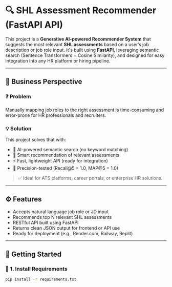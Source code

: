 # 🔍 SHL Assessment Recommender (FastAPI API)

This project is a **Generative AI-powered Recommender System** that suggests the most relevant **SHL assessments** based on a user’s job description or job role input. It's built using **FastAPI**, leveraging semantic search (Sentence Transformers + Cosine Similarity), and designed for easy integration into any HR platform or hiring pipeline.

---

## 🎯 Business Perspective

### ❓ Problem
Manually mapping job roles to the right assessment is time-consuming and error-prone for HR professionals and recruiters.

### 💡 Solution
This project solves that with:
- 🧠 AI-powered semantic search (no keyword matching)
- 🔎 Smart recommendation of relevant assessments
- ⚡ Fast, lightweight API (ready for integration)
- 🎯 Precision-tested (Recall@5 = 1.0, MAP@5 = 1.0)

> ✅ Ideal for ATS platforms, career portals, or enterprise HR solutions.

---

## ⚙️ Features

- Accepts natural language job role or JD input
- Recommends top N relevant SHL assessments
- RESTful API built using FastAPI
- Returns clean JSON output for frontend or API use
- Ready for deployment (e.g., Render.com, Railway, Replit)

---

## 🚀 Getting Started

### 🔧 1. Install Requirements

```bash
pip install -r requirements.txt
